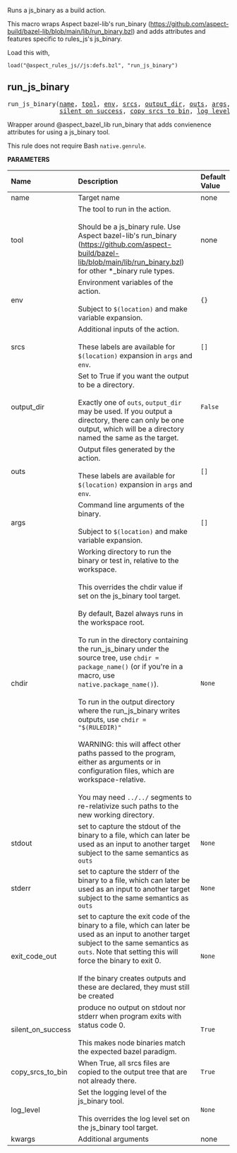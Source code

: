 <!-- Generated with Stardoc: http://skydoc.bazel.build -->

Runs a js_binary as a build action.

This macro wraps Aspect bazel-lib's run_binary (https://github.com/aspect-build/bazel-lib/blob/main/lib/run_binary.bzl)
and adds attributes and features specific to rules_js's js_binary.

Load this with,

```starlark
load("@aspect_rules_js//js:defs.bzl", "run_js_binary")
```


<a id="#run_js_binary"></a>

## run_js_binary

<pre>
run_js_binary(<a href="#run_js_binary-name">name</a>, <a href="#run_js_binary-tool">tool</a>, <a href="#run_js_binary-env">env</a>, <a href="#run_js_binary-srcs">srcs</a>, <a href="#run_js_binary-output_dir">output_dir</a>, <a href="#run_js_binary-outs">outs</a>, <a href="#run_js_binary-args">args</a>, <a href="#run_js_binary-chdir">chdir</a>, <a href="#run_js_binary-stdout">stdout</a>, <a href="#run_js_binary-stderr">stderr</a>, <a href="#run_js_binary-exit_code_out">exit_code_out</a>,
              <a href="#run_js_binary-silent_on_success">silent_on_success</a>, <a href="#run_js_binary-copy_srcs_to_bin">copy_srcs_to_bin</a>, <a href="#run_js_binary-log_level">log_level</a>, <a href="#run_js_binary-kwargs">kwargs</a>)
</pre>

Wrapper around @aspect_bazel_lib run_binary that adds convienence attributes for using a js_binary tool.

This rule does not require Bash `native.genrule`.


**PARAMETERS**


| Name  | Description | Default Value |
| :------------- | :------------- | :------------- |
| <a id="run_js_binary-name"></a>name |  Target name   |  none |
| <a id="run_js_binary-tool"></a>tool |  The tool to run in the action.<br><br>Should be a js_binary rule. Use Aspect bazel-lib's run_binary (https://github.com/aspect-build/bazel-lib/blob/main/lib/run_binary.bzl) for other *_binary rule types.   |  none |
| <a id="run_js_binary-env"></a>env |  Environment variables of the action.<br><br>Subject to <code>$(location)</code> and make variable expansion.   |  <code>{}</code> |
| <a id="run_js_binary-srcs"></a>srcs |  Additional inputs of the action.<br><br>These labels are available for <code>$(location)</code> expansion in <code>args</code> and <code>env</code>.   |  <code>[]</code> |
| <a id="run_js_binary-output_dir"></a>output_dir |  Set to True if you want the output to be a directory.<br><br>Exactly one of <code>outs</code>, <code>output_dir</code> may be used. If you output a directory, there can only be one output, which will be a directory named the same as the target.   |  <code>False</code> |
| <a id="run_js_binary-outs"></a>outs |  Output files generated by the action.<br><br>These labels are available for <code>$(location)</code> expansion in <code>args</code> and <code>env</code>.   |  <code>[]</code> |
| <a id="run_js_binary-args"></a>args |  Command line arguments of the binary.<br><br>Subject to <code>$(location)</code> and make variable expansion.   |  <code>[]</code> |
| <a id="run_js_binary-chdir"></a>chdir |  Working directory to run the binary or test in, relative to the workspace.<br><br>This overrides the chdir value if set on the js_binary tool target.<br><br>By default, Bazel always runs in the workspace root.<br><br>To run in the directory containing the run_js_binary under the source tree, use <code>chdir = package_name()</code> (or if you're in a macro, use <code>native.package_name()</code>).<br><br>To run in the output directory where the run_js_binary writes outputs, use <code>chdir = "$(RULEDIR)"</code><br><br>WARNING: this will affect other paths passed to the program, either as arguments or in configuration files, which are workspace-relative.<br><br>You may need <code>../../</code> segments to re-relativize such paths to the new working directory.   |  <code>None</code> |
| <a id="run_js_binary-stdout"></a>stdout |  set to capture the stdout of the binary to a file, which can later be used as an input to another target subject to the same semantics as <code>outs</code>   |  <code>None</code> |
| <a id="run_js_binary-stderr"></a>stderr |  set to capture the stderr of the binary to a file, which can later be used as an input to another target subject to the same semantics as <code>outs</code>   |  <code>None</code> |
| <a id="run_js_binary-exit_code_out"></a>exit_code_out |  set to capture the exit code of the binary to a file, which can later be used as an input to another target subject to the same semantics as <code>outs</code>. Note that setting this will force the binary to exit 0.<br><br>If the binary creates outputs and these are declared, they must still be created   |  <code>None</code> |
| <a id="run_js_binary-silent_on_success"></a>silent_on_success |  produce no output on stdout nor stderr when program exits with status code 0.<br><br>This makes node binaries match the expected bazel paradigm.   |  <code>True</code> |
| <a id="run_js_binary-copy_srcs_to_bin"></a>copy_srcs_to_bin |  When True, all srcs files are copied to the output tree that are not already there.   |  <code>True</code> |
| <a id="run_js_binary-log_level"></a>log_level |  Set the logging level of the js_binary tool.<br><br>This overrides the log level set on the js_binary tool target.   |  <code>None</code> |
| <a id="run_js_binary-kwargs"></a>kwargs |  Additional arguments   |  none |


